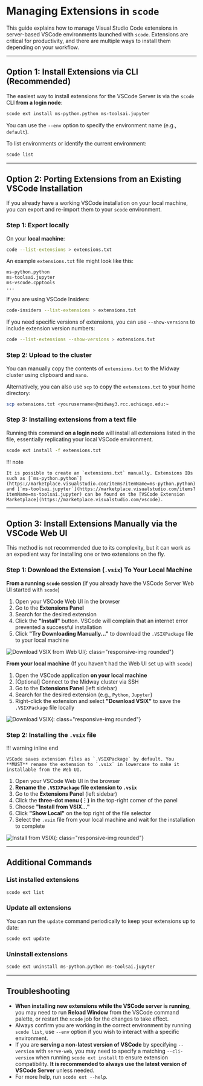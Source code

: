 # Managing Extensions in `scode`

This guide explains how to manage Visual Studio Code extensions in server-based VSCode environments launched with `scode`. Extensions are critical for productivity, and there are multiple ways to install them depending on your workflow.

---

## Option 1: Install Extensions via CLI (Recommended)

The easiest way to install extensions for the VSCode Server is via the `scode` CLI **from a login node**:

```bash
scode ext install ms-python.python ms-toolsai.jupyter
```

You can use the `--env` option to specify the environment name (e.g., `default`).

To list environments or identify the current environment:

```bash
scode list
```

---

## Option 2: Porting Extensions from an Existing VSCode Installation

If you already have a working VSCode installation on your local machine, you can export and re-import them to your `scode` environment.

### Step 1: Export locally

On your **local machine**:

```bash
code --list-extensions > extensions.txt
```

An example `extensions.txt` file might look like this:
```
ms-python.python
ms-toolsai.jupyter
ms-vscode.cpptools
...
```

If you are using VSCode Insiders:
```bash
code-insiders --list-extensions > extensions.txt
```

If you need specific versions of extensions, you can use `--show-versions` to include extension version numbers:

```bash
code --list-extensions --show-versions > extensions.txt
```

### Step 2: Upload to the cluster

You can manually copy the contents of `extensions.txt` to the Midway cluster using clipboard and `nano`.

Alternatively, you can also use `scp` to copy the `extensions.txt` to your home directory:

```bash
scp extensions.txt <yourusername>@midway3.rcc.uchicago.edu:~
```

### Step 3: Installing extensions from a text file

Running this command **on a login node** will install all extensions listed in the file, essentially replicating your local VSCode environment.

```bash
scode ext install -f extensions.txt
```

!!! note

    It is possible to create an `extensions.txt` manually. Extensions IDs such as [`ms-python.python`](https://marketplace.visualstudio.com/items?itemName=ms-python.python) and [`ms-toolsai.jupyter`](https://marketplace.visualstudio.com/items?itemName=ms-toolsai.jupyter) can be found on the [VSCode Extension Marketplace](https://marketplace.visualstudio.com/vscode).

---

## Option 3: Install Extensions Manually via the VSCode Web UI

This method is not recommended due to its complexity, but it can work as an expedient way for installing one or two extensions on the fly.

### Step 1: Download the Extension (`.vsix`) To Your Local Machine

**From a running `scode` session** (if you already have the VSCode Server Web UI started with `scode`)

1. Open your VSCode Web UI in the browser
2. Go to the **Extensions Panel**
3. Search for the desired extension
4. Click the **"Install"** button. VSCode will complain that an internet error prevented a successful installation
5. Click **"Try Downloading Manually..."** to download the `.VSIXPackage` file to your local machine

![Download VSIX from Web UI](./images/manual_download.png){: class="responsive-img rounded"}

**From your local machine** (If you haven't had the Web UI set up with `scode`)

1. Open the VSCode application **on your local machine**
2. [Optional] Connect to the Midway cluster via SSH
3. Go to the **Extensions Panel** (left sidebar)
4. Search for the desired extension (e.g., `Python`, `Jupyter`)
5. Right-click the extension and select **"Download VSIX"** to save the `.VSIXPackage` file locally

![Download VSIX](./images/download_vsix.png){: class="responsive-img rounded"}

### Step 2: Installing the `.vsix` file

!!! warning inline end

    VSCode saves extension files as `.VSIXPackage` by default. You **MUST** rename the extension to `.vsix` in lowercase to make it installable from the Web UI.

1. Open your VSCode Web UI in the browser
2. **Rename the `.VSIXPackage` file extension to `.vsix`**
3. Go to the **Extensions Panel** (left sidebar)
4. Click the **three-dot menu (⋮)** in the top-right corner of the panel
5. Choose **"Install from VSIX..."**
6. Click **"Show Local"** on the top right of the file selector
7. Select the `.vsix` file from your local machine and wait for the installation to complete

![Install from VSIX](./images/install_from_vsix.png){: class="responsive-img rounded"}

---

## Additional Commands

### List installed extensions

```bash
scode ext list
```

### Update all extensions

You can run the `update` command periodically to keep your extensions up to date:

```bash
scode ext update
```

### Uninstall extensions

```bash
scode ext uninstall ms-python.python ms-toolsai.jupyter
```

---

## Troubleshooting

- **When installing new extensions while the VSCode server is running**, you may need to run **Reload Window** from the VSCode command palette, or restart the `scode` job for the changes to take effect.
- Always confirm you are working in the correct environment by running `scode list`, use `--env` option if you wish to interact with a specific environment.
- If you are **serving a non-latest version of VSCode** by specifying `--version` with `serve-web`, you may need to specify a matching `--cli-version` when running `scode ext install` to ensure extension compatibility. **It is recommended to always use the latest version of VSCode Server** unless needed.
- For more help, run `scode ext --help`.
